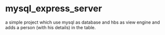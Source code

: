 # mysql_express_server
 a simple project which use mysql as database and hbs as view engine and adds a person (with his details) in the  table.
